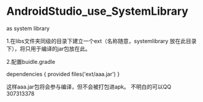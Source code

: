 # AndroidStudio_use_SystemLibrary
as system library

1.在libs文件夹同级的目录下建立一个ext（名称随意，systemlibrary 放在此目录下），将只用于编译的jar包放在此。

2.配置buidle.gradle

 dependencies {
    provided files('ext/aaa.jar')
}

这样aaa.jar包将会参与编译，但不会被打包进apk。
不明白的可以QQ 307313378
